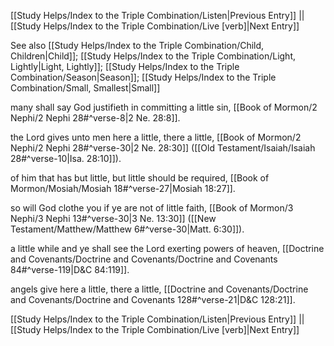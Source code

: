 [[Study Helps/Index to the Triple Combination/Listen|Previous Entry]]  ||  [[Study Helps/Index to the Triple Combination/Live [verb]|Next Entry]]

 See also [[Study Helps/Index to the Triple Combination/Child, Children|Child]]; [[Study Helps/Index to the Triple Combination/Light, Lightly|Light, Lightly]]; [[Study Helps/Index to the Triple Combination/Season|Season]]; [[Study Helps/Index to the Triple Combination/Small, Smallest|Small]]

 many shall say God justifieth in committing a little sin, [[Book of Mormon/2 Nephi/2 Nephi 28#^verse-8|2 Ne. 28:8]].

 the Lord gives unto men here a little, there a little, [[Book of Mormon/2 Nephi/2 Nephi 28#^verse-30|2 Ne. 28:30]] ([[Old Testament/Isaiah/Isaiah 28#^verse-10|Isa. 28:10]]).

 of him that has but little, but little should be required, [[Book of Mormon/Mosiah/Mosiah 18#^verse-27|Mosiah 18:27]].

 so will God clothe you if ye are not of little faith, [[Book of Mormon/3 Nephi/3 Nephi 13#^verse-30|3 Ne. 13:30]] ([[New Testament/Matthew/Matthew 6#^verse-30|Matt. 6:30]]).

 a little while and ye shall see the Lord exerting powers of heaven, [[Doctrine and Covenants/Doctrine and Covenants/Doctrine and Covenants 84#^verse-119|D&C 84:119]].

 angels give here a little, there a little, [[Doctrine and Covenants/Doctrine and Covenants/Doctrine and Covenants 128#^verse-21|D&C 128:21]].

[[Study Helps/Index to the Triple Combination/Listen|Previous Entry]]  ||  [[Study Helps/Index to the Triple Combination/Live [verb]|Next Entry]]